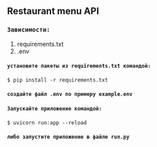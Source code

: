 <h2> Restaurant menu API</h2>

### `Зависимости:`
1. requirements.txt
2. .env
#### `установите пакеты из requirements.txt командой:`
    $ pip install -r requirements.txt
#### `создайте файл .env по примеру example.env`

#### `Запускайте приложение командой:`
    $ uvicorn run:app --reload
#### `либо запустите приложение в файле run.py`
